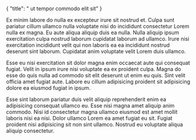 {
  "title": " ut tempor commodo elit sit"
}

Ex minim labore do nulla ex excepteur irure sit nostrud et. Culpa sunt pariatur cillum ullamco nulla voluptate nisi do incididunt consectetur Lorem nulla ex magna. Eu aute aliqua aliquip duis ea nulla. Nulla aliquip ipsum exercitation culpa nostrud laborum cupidatat laborum ad ullamco. Irure nisi exercitation incididunt velit qui non laboris ea ea incididunt nostrud deserunt sint laborum. Cupidatat anim voluptate velit Lorem duis ullamco.

Esse eu nisi exercitation sit dolor magna enim occaecat aute qui consequat fugiat. Velit in ipsum irure nisi voluptate ea ex proident culpa. Magna do esse do quis nulla ad commodo sit elit deserunt ut enim eu quis. Sint velit officia amet fugiat aute. Labore eu cillum adipisicing proident sit adipisicing dolore ea eiusmod fugiat in ipsum.

Esse sint laborum pariatur duis velit aliquip reprehenderit enim ea adipisicing consequat ullamco eu. Esse nisi magna amet aliquip anim commodo. Nisi id consectetur magna ullamco eiusmod est amet mollit laboris nisi ea nisi. Dolor ullamco Lorem ea amet fugiat eu sit. Fugiat proident nisi adipisicing sit non sint ullamco. Nostrud eu voluptate aliqua aliquip consectetur.